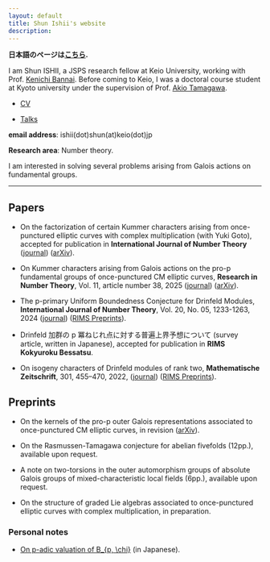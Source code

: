 ```yaml
---
layout: default
title: Shun Ishii's website
description:
---
```


**日本語のページは[こちら](/ja).**

I am Shun ISHII, a JSPS research fellow at Keio University, working with Prof. [Kenichi Bannai](https://www.math.keio.ac.jp/~bannai/en/). Before coming to Keio, I was a doctoral course student at Kyoto university under the supervision of Prof. [Akio Tamagawa](https://www.kurims.kyoto-u.ac.jp/en/list/TAMAGAWA,%20Akio.html).

- [CV](/cv)

- [Talks](/talks)

**email address**: ishii(dot)shun(at)keio(dot)jp

**Research area**: Number theory.

I am interested in solving several problems arising from Galois actions on fundamental groups.

---

## Papers

- On the factorization of certain Kummer characters arising from once-punctured elliptic curves with complex multiplication (with Yuki Goto), accepted for publication in **International Journal of Number Theory** ([journal](https://www.worldscientific.com/doi/10.1142/S1793042126500016)) ([arXiv](https://arxiv.org/abs/2412.18846)).

- On Kummer characters arising from Galois actions on the pro-p fundamental groups of once-punctured CM elliptic curves, **Research in Number Theory**, Vol. 11, article number 38, 2025 ([journal](https://link.springer.com/article/10.1007/s40993-025-00622-0)) ([arXiv](https://arxiv.org/abs/2312.04175)).

- The p-primary Uniform Boundedness Conjecture for Drinfeld Modules, **International Journal of Number Theory**, Vol. 20, No. 05, 1233-1263, 2024 ([journal](https://www.worldscientific.com/doi/10.1142/S1793042124500611)) ([RIMS Preprints](https://www.kurims.kyoto-u.ac.jp/preprint/file/RIMS1927.pdf)).

- Drinfeld 加群の p 冪ねじれ点に対する普遍上界予想について (survey article, written in Japanese), accepted for publication in **RIMS Kokyuroku Bessatsu**.

- On isogeny characters of Drinfeld modules of rank two, **Mathematische Zeitschrift**, 301, 455–470, 2022, ([journal](https://link.springer.com/article/10.1007/s00209-021-02921-5)) ([RIMS Preprints](https://www.kurims.kyoto-u.ac.jp/preprint/file/RIMS1947-revision.pdf)).

## Preprints

- On the kernels of the pro-p outer Galois representations associated to once-punctured CM elliptic curves, in revision ([arXiv](https://arxiv.org/abs/2312.04196)).

- On the Rasmussen-Tamagawa conjecture for abelian fivefolds (12pp.), available upon request.

- A note on two-torsions in the outer automorphism groups of absolute Galois groups of mixed-characteristic local fields (6pp.), available upon request.

- On the structure of graded Lie algebras associated to once-punctured elliptic curves with complex multiplication, in preparation.

### Personal notes

- [On p-adic valuation of B\_{p, \chi}](/notes/Bpchi.pdf) (in Japanese).
